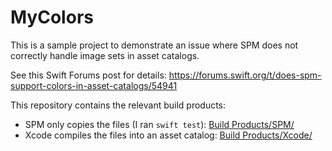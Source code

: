 # MyColors

This is a sample project to demonstrate an issue where SPM does not correctly handle image sets in asset catalogs.

See this Swift Forums post for details: https://forums.swift.org/t/does-spm-support-colors-in-asset-catalogs/54941

This repository contains the relevant build products:
- SPM only copies the files (I ran `swift test`): [Build Products/SPM/](https://github.com/marcomasser/ColorAssetsInPackageManager/tree/main/Build%20Results/SPM)
- Xcode compiles the files into an asset catalog: [Build Products/Xcode/](https://github.com/marcomasser/ColorAssetsInPackageManager/tree/main/Build%20Results/Xcode)
